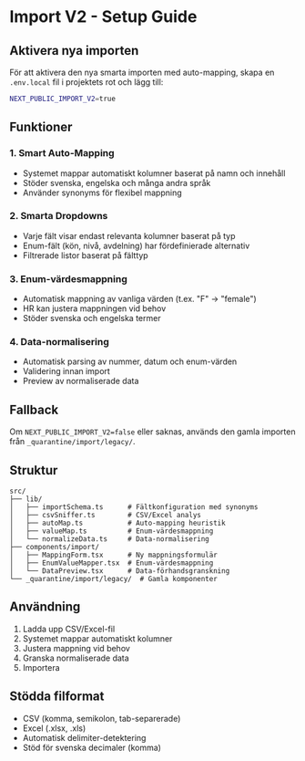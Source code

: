 # Import V2 - Setup Guide

## Aktivera nya importen

För att aktivera den nya smarta importen med auto-mapping, skapa en `.env.local` fil i projektets rot och lägg till:

```bash
NEXT_PUBLIC_IMPORT_V2=true
```

## Funktioner

### 1. Smart Auto-Mapping
- Systemet mappar automatiskt kolumner baserat på namn och innehåll
- Stöder svenska, engelska och många andra språk
- Använder synonyms för flexibel mappning

### 2. Smarta Dropdowns
- Varje fält visar endast relevanta kolumner baserat på typ
- Enum-fält (kön, nivå, avdelning) har fördefinierade alternativ
- Filtrerade listor baserat på fälttyp

### 3. Enum-värdesmappning
- Automatisk mappning av vanliga värden (t.ex. "F" → "female")
- HR kan justera mappningen vid behov
- Stöder svenska och engelska termer

### 4. Data-normalisering
- Automatisk parsing av nummer, datum och enum-värden
- Validering innan import
- Preview av normaliserade data

## Fallback

Om `NEXT_PUBLIC_IMPORT_V2=false` eller saknas, används den gamla importen från `_quarantine/import/legacy/`.

## Struktur

```
src/
├── lib/
│   ├── importSchema.ts      # Fältkonfiguration med synonyms
│   ├── csvSniffer.ts        # CSV/Excel analys
│   ├── autoMap.ts           # Auto-mapping heuristik
│   ├── valueMap.ts          # Enum-värdesmappning
│   └── normalizeData.ts     # Data-normalisering
├── components/import/
│   ├── MappingForm.tsx      # Ny mappningsformulär
│   ├── EnumValueMapper.tsx  # Enum-värdesmappning
│   └── DataPreview.tsx      # Data-förhandsgranskning
└── _quarantine/import/legacy/  # Gamla komponenter
```

## Användning

1. Ladda upp CSV/Excel-fil
2. Systemet mappar automatiskt kolumner
3. Justera mappning vid behov
4. Granska normaliserade data
5. Importera

## Stödda filformat

- CSV (komma, semikolon, tab-separerade)
- Excel (.xlsx, .xls)
- Automatisk delimiter-detektering
- Stöd för svenska decimaler (komma)
